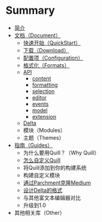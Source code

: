 # Summary

* [简介](README.md)
* [文档（Document）](wen-dang-ff08-document.md)
  * [快速开始（QuickStart）](documentation/quickstart.md)
  * [下载（Download）](documentation/download.md)
  * [配置项（Configuration）](documentation/pei-zhi-xiang-ff08-configuration.md)
  * [格式化（Formats）](documentation/ge-shi-hua-ff08-formats.md)
  * [API](documentation/api.md)
    * [content](documentation/api/content.md)
    * [formatting](documentation/api/formatting.md)
    * [selection](documentation/api/selection.md)
    * [editor](documentation/api/editor.md)
    * [events](documentation/api/events.md)
    * [model](documentation/api/model.md)
    * [extension](documentation/api/extension.md)
  * [Delta](documentation/delta.md)
  * 模块（Modules）
  * 主题（Themes）
* [指南（Guides）](zhi-nan-ff08-guides.md)
  * 为什么要用Quill？（Why Quill）
  * [怎么自定义Quill](guides/howtocustomizequill.md)
  * 将Quill添加到你的构建系统
  * 构建自定义模块
  * [通过Parchment克隆Medium](guides/clonewithparchment.md)
  * [设计Delta的格式](guides/she-ji-delta-de-ge-shi.md)
  * 与其他富文本编辑器对比
  * 升级到1.0
* 其他相关库（Other）


